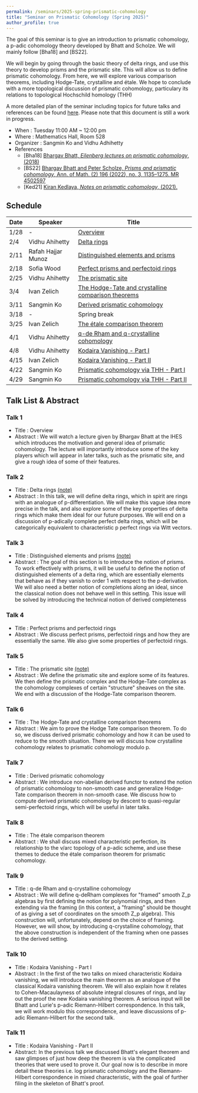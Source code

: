 ```yaml
---
permalink: /seminars/2025-spring-prismatic-cohomology
title: "Seminar on Prismatic Cohomology (Spring 2025)"
author_profile: true
---
```


The goal of this seminar is to give an introduction to prismatic cohomology, a p-adic cohomology theory developed by Bhatt and Scholze. We will mainly follow [Bha18] and [BS22]. 

We will begin by going through the basic theory of delta rings, and use this theory to develop prisms and the prismatic site. This will allow us to define prismatic cohomology. From here, we will explore various comparison theorems, including Hodge-Tate, crystalline and &eacute;tale. We hope to conclude with a more topological discussion of prismatic cohomology, particulary its relations to topological Hochschild homology (THH)

A more detailed plan of the seminar including topics for future talks and references can be found [here](/files/Learning_Seminar_Prismatic_Cohomology_Columbia.pdf). Please note that this document is still a work in progress.


- When : Tuesday 11:00 AM ~ 12:00 pm
- Where : Mathematics Hall, Room 528
- Organizer : Sangmin Ko and Vidhu Adhihetty
- References
    - [Bha18] [Bhargav Bhatt, *Eilenberg lectures on prismatic cohomology*, (2018)](https://websites.umich.edu/~bhattb/teaching/prismatic-columbia/)
    - [BS22] [Bhargav Bhatt and Peter Scholze, *Prisms and prismatic cohomology*, Ann. of Math. (2) 196 (2022), no. 3, 1135–1275. MR 4502597](https://arxiv.org/abs/1905.08229)
    - [Ked21] [Kiran Kedlaya, *Notes on prismatic cohomology*, (2021).](https://kskedlaya.org/prismatic/sec_overview.html)

    
## Schedule

| Date | Speaker | Title |
| ----- | ------- | ----------- |
| 1/28 | - | [Overview](#talk-1)  |
| 2/4 | Vidhu Ahihetty | [Delta rings](#talk-2) |
| 2/11 | Rafah Hajjar Munoz| [Distinguished elements and prisms](#talk-3) |
| 2/18 | Sofia Wood | [Perfect prisms and perfectoid rings](#talk-4) |
| 2/25 | Vidhu Ahihetty | [The prismatic site](#talk-5) |
| 3/4 | Ivan Zelich | [The Hodge-Tate and crystalline comparison theorems](#talk-6) |
| 3/11 | Sangmin Ko | [Derived prismatic cohomology](#talk-7) |
| 3/18 | - | Spring break |
| 3/25 | Ivan Zelich | [The &eacute;tale comparison theorem](#talk-8) |
| 4/1 | Vidhu Ahihetty | [q-de Rham and q-crystalline cohomology](#talk-9) |
| 4/8 | Vidhu Ahihetty | [Kodaira Vanishing - Part I](#talk-10) |
| 4/15 | Ivan Zelich | [Kodaira Vanishing - Part II](#talk-11) |
| 4/22 | Sangmin Ko | [Prismatic cohomology via THH - Part I](#talk-12) |
| 4/29 | Sangmin Ko | [Prismatic cohomology via THH - Part II](#talk-13) |

## Talk List & Abstract
### Talk 1
* Title : Overview
* Abstract : We will watch a lecture given by Bhargav Bhatt at the IHES which introduces the motivation and general idea of prismatic cohomology. The lecture will importantly introduce some of the key players which will appear in later talks, such as the prismatic site, and give a rough idea of some of their features.

### Talk 2
* Title : Delta rings [(note)](/files/Delta_Rings.pdf)
* Abstract : In this talk, we will define delta rings, which in spirit are rings with an analogue of p-differentiation. We will make this vague idea more precise in the talk, and also explore some of the key properties of delta rings which make them ideal for our future purposes. We will end on a discussion of p-adically complete perfect delta rings, which will be categorically equivalent to characteristic p perfect rings via Witt vectors.

### Talk 3
* Title : Distinguished elements and prisms [(note)](/files/Prisms.pdf)
* Abstract : The goal of this section is to introduce the notion of prisms. To work effectively with prisms, it will be useful to define the notion of distinguished elements of a delta ring, which are essentially elements that behave as if they vanish to order 1 with respect to the p-derivation. We will also need a better notion of completions along an ideal, since the classical notion does not behave well in this setting. This issue will be solved by introducing the technical notion of derived completeness

### Talk 4
* Title : Perfect prisms and perfectoid rings
* Abstract : We discuss perfect prisms, perfectoid rings and how they are essentially the same. We also give some properties of perfectoid rings.

### Talk 5
* Title : The prismatic site [(note)](/files/The_Prismatic_Site.pdf)
* Abstract : We define the prismatic site and explore some of its features. We then define the prismatic complex and the Hodge-Tate complex as the cohomology complexes of certain "structure" sheaves on the site. We end with a discussion of the Hodge-Tate comparison theorem.

### Talk 6
* Title : The Hodge-Tate and crystalline comparison theorems
* Abstract : We aim to prove the Hodge Tate comparison theorem. To do so, we discuss derived prismatic cohomology and how it can be used to reduce to the smooth situation. There we will discuss how crystalline cohomology relates to prismatic cohomology modulo p.

### Talk 7
* Title : Derived prismatic cohomology
* Abstract : We introduce non-abelian derived functor to extend the notion of prismatic cohomology to non-smooth case and generalize Hodge-Tate comparison theorem in non-smooth case. We discuss how to compute derived prismatic cohomology by descent to quasi-regular semi-perfectoid rings, which will be useful in later talks.

### Talk 8
* Title : The &eacute;tale comparison theorem
* Abstract : We shall discuss mixed characteristic perfection, its relationship to the v/arc topology of a p-adic scheme, and use these themes to deduce the &eacute;tale comparison theorem for prismatic cohomology.

### Talk 9
* Title : q-de Rham and q-crystalline cohomology
* Abstract : We will define q-deRham complexes for "framed" smooth Z_p algebras by first defining the notion for polynomial rings, and then extending via the framing (in this context, a "framing" should be thought of as giving a set of coordinates on the smooth Z_p algebra). This construction will, unfortunately, depend on the choice of framing. However, we will show, by introducing q-crystalline cohomology, that the above construction is independent of the framing when one passes to the derived setting.

### Talk 10
* Title : Kodaira Vanishing - Part I
* Abstract : In the first of the two talks on mixed characteristic Kodaira vanishing, we will introduce the main theorem as an analogue of the classical Kodaira vanishing theorem. We will also explain how it relates to Cohen-Macaulayness of absolute integral closures of rings, and lay out the proof the new Kodaira vanishing theorem. A serious input will be Bhatt and Lurie's p-adic Riemann-Hilbert correspondence. In this talk, we will work modulo this correspondence, and leave discussions of p-adic Riemann-Hilbert for the second talk.

### Talk 11
* Title : Kodaira Vanishing - Part II
* Abstract: In the previous talk we discussed Bhatt's elegant theorem and saw glimpses of just how deep the theorem is via the complicated theories that were used to prove it. Our goal now is to describe in more detail these theories i.e. log prismatic cohomology and the Riemann-Hilbert correspondence in mixed characteristic, with the goal of further filing in the skeleton of Bhatt's proof.
